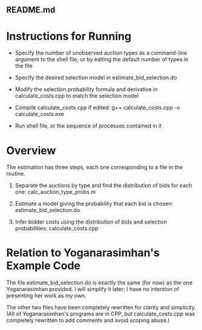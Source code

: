 README.md
---------


# Instructions for Running

- Specify the number of unobserved auction types as a command-line
argument to the shell file, or by editing the default number of types
in the file

- Specify the desired selection model in estimate_bid_selection.do

- Modify the selection probability formula and derivative in
  calculate_costs.cpp to match the selection model

- Compile calculate_costs.cpp if edited: g++ calculate_costs.cpp -o
  calculate_costs.exe

- Run shell file, or the sequence of processes contained in it



# Overview

The estimation has three steps, each one corresponding to a file in
the routine.

1. Separate the auctions by type and find the distribution of bids for
each one: calc_auction_type_probs.m

2. Estimate a model giving the probability that each bid is chosen:
estimate_bid_selection.do

3. Infer bidder costs using the distribution of bids and selection
probabilities: calculate_costs.cpp


# Relation to Yoganarasimhan's Example Code

The file estimate_bid_selection.do is exactly the same (for now) as
the one Yoganarasimhan provided.  I will simplify it later; I have no
intention of presenting her work as my own.

The other two files have been completely rewritten for clarity and
simplicity.  (All of Yoganarasimhan's programs are in CPP, but
calculate_costs.cpp was completely rewritten to add comments and avoid
scoping abuse.)
